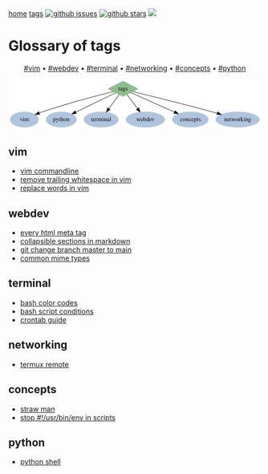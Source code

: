 <nav id="topnav">
  <a href="./">home</a>
  <a href="tags.html">tags</a>
  <a href="https://github.com/tg-z/til/issues" style="margin-left:auto"><img alt="github issues" src="https://img.shields.io/github/issues/tg-z/til?color=ff69b4"></a>
  <a href="https://github.com/tg-z/til/stargazers"><img alt="github stars" src="https://img.shields.io/github/stars/tg-z/til?color=ff69b4"></a>
  <a href="https://github.com/tg-z/til/graphs/contributors" alt="contributors">
    <img src="https://img.shields.io/github/contributors/tg-z/til?color=ff69b4"/></a>
</nav>

<h1 class="important">Glossary of tags</h1>

<p align="center">
  <a href="#vim">#vim</a> •
  <a href="#webdev">#webdev</a> •
  <a href="#terminal">#terminal</a> •
  <a href="#networking">#networking</a> •
  <a href="#concepts">#concepts</a> •
  <a href="#python">#python</a><br>
</p>

![](static/tag-graph.svg)

## vim
- [vim commandline](posts/vim-cli.html)
- [remove trailing whitespace in vim](posts/remove-trailing-whitespace.html)
- [replace words in vim](posts/replacing-words-in-vim.html)

## webdev
- [every html meta tag](posts/html-meta-tags.html)
- [collapsible sections in markdown](posts/markdown-details-collapsible.html)
- [git change branch master to main](posts/git-master-to-main.html)
- [common mime types](posts/common-mime-types.html)

## terminal
- [bash color codes](posts/bash-color-codes.html)
- [bash script conditions](posts/bash-script-conditions.html)
- [crontab guide](posts/crontab-guide.html)

## networking
- [termux remote](posts/remote-termux.html)

## concepts
- [straw man](posts/straw-man.html)
- [stop #!/usr/bin/env in scripts](posts/stop-usrbinenv.html)

## python
- [python shell](posts/python-shell.html)
